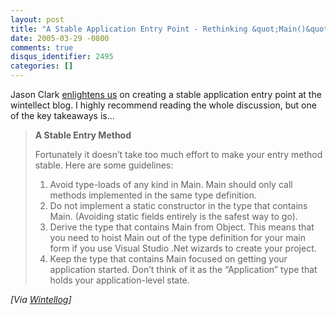 ```yaml
---
layout: post
title: "A Stable Application Entry Point - Rethinking &quot;Main()&quot;."
date: 2005-03-29 -0800
comments: true
disqus_identifier: 2495
categories: []
---
```

Jason Clark [enlightens
us](http://wintellect.com/WEBLOGS/wintellect/archive/2005/03/30/941.aspx)
on creating a stable application entry point at the wintellect blog. I
highly recommend reading the whole discussion, but one of the key
takeaways is...

> **A Stable Entry Method**
>
> Fortunately it doesn’t take too much effort to make your entry method
> stable. Here are some guidelines:
>
> 1.  Avoid type-loads of any kind in Main. Main should only call
>     methods implemented in the same type definition.
> 2.  Do not implement a static constructor in the type that contains
>     Main. (Avoiding static fields entirely is the safest way to go).
> 3.  Derive the type that contains Main from Object. This means that
>     you need to hoist Main out of the type definition for your main
>     form if you use Visual Studio .Net wizards to create your project.
> 4.  Keep the type that contains Main focused on getting your
>     application started. Don’t think of it as the “Application” type
>     that holds your application-level state.

*[Via
[Wintellog](http://wintellect.com/WEBLOGS/wintellect/archive/2005/03/30/941.aspx)]*

